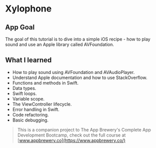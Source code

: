 
# Xylophone

## App Goal

The goal of this tutorial is to dive into a simple iOS recipe - how to play sound and use an Apple library called AVFoundation.


## What I learned

* How to play sound using AVFoundation and AVAudioPlayer.
* Understand Apple documentation and how to use StackOverflow.
* Functions and methods in Swift. 
* Data types.
* Swift loops.
* Variable scope.
* The ViewController lifecycle.
* Error handling in Swift.
* Code refactoring.
* Basic debugging.


>This is a companion project to The App Brewery's Complete App Development Bootcamp, check out the full course at [www.appbrewery.co](https://www.appbrewery.co/)


